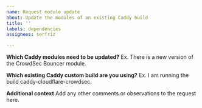 ```yaml
---
name: Request module update
about: Update the modules of an existing Caddy build
title: ''
labels: dependencies
assignees: serfriz

---
```


**Which Caddy modules need to be updated?**
Ex. There is a new version of the CrowdSec Bouncer module.

**Which existing Caddy custom build are you using?**
Ex. I am running the build caddy-cloudflare-crowdsec.

**Additional context**
Add any other comments or observations to the request here.
